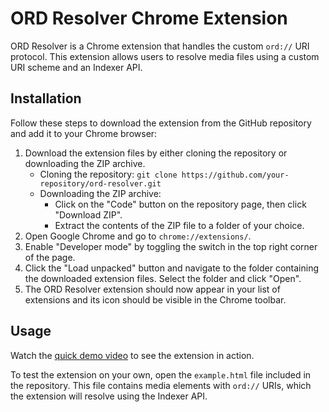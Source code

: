 # ORD Resolver Chrome Extension

ORD Resolver is a Chrome extension that handles the custom `ord://` URI protocol. This extension allows users to resolve media files using a custom URI scheme and an Indexer API.

## Installation

Follow these steps to download the extension from the GitHub repository and add it to your Chrome browser:

1. Download the extension files by either cloning the repository or downloading the ZIP archive.
   - Cloning the repository: `git clone https://github.com/your-repository/ord-resolver.git`
   - Downloading the ZIP archive: 
     - Click on the "Code" button on the repository page, then click "Download ZIP". 
     - Extract the contents of the ZIP file to a folder of your choice.
2. Open Google Chrome and go to `chrome://extensions/`.
3. Enable "Developer mode" by toggling the switch in the top right corner of the page.
4. Click the "Load unpacked" button and navigate to the folder containing the downloaded extension files. Select the folder and click "Open".
5. The ORD Resolver extension should now appear in your list of extensions and its icon should be visible in the Chrome toolbar.

## Usage

Watch the [quick demo video](https://youtu.be/gbanRMcpf1I) to see the extension in action.

To test the extension on your own, open the `example.html` file included in the repository. This file contains media elements with `ord://` URIs, which the extension will resolve using the Indexer API.
